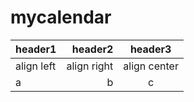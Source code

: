 # mycalendar

|header1|header2|header3|
|:--|--:|:--:|
|align left|align right|align center|
|a|b|c|
